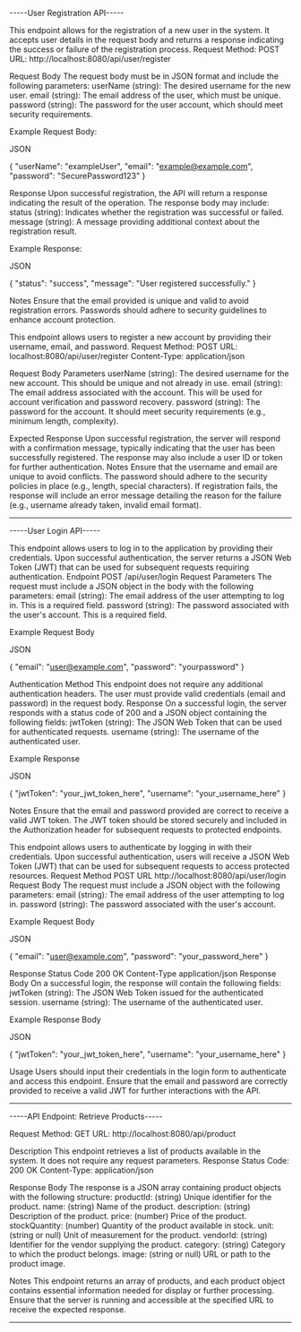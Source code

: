 -----User Registration API-----

This endpoint allows for the registration of a new user in the system. It accepts user details in the request body and returns a response indicating the success or failure of the registration process.
Request
Method: POST
URL: http://localhost:8080/api/user/register

Request Body
The request body must be in JSON format and include the following parameters:
userName (string): The desired username for the new user.
email (string): The email address of the user, which must be unique.
password (string): The password for the user account, which should meet security requirements.

Example Request Body:


JSON








{
  "userName": "exampleUser",
  "email": "example@example.com",
  "password": "SecurePassword123"
}


Response
Upon successful registration, the API will return a response indicating the result of the operation. The response body may include:
status (string): Indicates whether the registration was successful or failed.
message (string): A message providing additional context about the registration result.

Example Response:


JSON








{
  "status": "success",
  "message": "User registered successfully."
}


Notes
Ensure that the email provided is unique and valid to avoid registration errors.
Passwords should adhere to security guidelines to enhance account protection.

This endpoint allows users to register a new account by providing their username, email, and password.
Request
Method: POST
URL: localhost:8080/api/user/register
Content-Type: application/json

Request Body Parameters
userName (string): The desired username for the new account. This should be unique and not already in use.
email (string): The email address associated with the account. This will be used for account verification and password recovery.
password (string): The password for the account. It should meet security requirements (e.g., minimum length, complexity).

Expected Response
Upon successful registration, the server will respond with a confirmation message, typically indicating that the user has been successfully registered. The response may also include a user ID or token for further authentication.
Notes
Ensure that the username and email are unique to avoid conflicts.
The password should adhere to the security policies in place (e.g., length, special characters).
If registration fails, the response will include an error message detailing the reason for the failure (e.g., username already taken, invalid email format).


________________________________________________________________________
-----User Login API-----

This endpoint allows users to log in to the application by providing their credentials. Upon successful authentication, the server returns a JSON Web Token (JWT) that can be used for subsequent requests requiring authentication.
Endpoint
POST /api/user/login
Request Parameters
The request must include a JSON object in the body with the following parameters:
email (string): The email address of the user attempting to log in. This is a required field.
password (string): The password associated with the user's account. This is a required field.

Example Request Body


JSON








{
  "email": "user@example.com",
  "password": "yourpassword"
}


Authentication Method
This endpoint does not require any additional authentication headers. The user must provide valid credentials (email and password) in the request body.
Response
On a successful login, the server responds with a status code of 200 and a JSON object containing the following fields:
jwtToken (string): The JSON Web Token that can be used for authenticated requests.
username (string): The username of the authenticated user.

Example Response


JSON








{
  "jwtToken": "your_jwt_token_here",
  "username": "your_username_here"
}


Notes
Ensure that the email and password provided are correct to receive a valid JWT token.
The JWT token should be stored securely and included in the Authorization header for subsequent requests to protected endpoints.

This endpoint allows users to authenticate by logging in with their credentials. Upon successful authentication, users will receive a JSON Web Token (JWT) that can be used for subsequent requests to access protected resources.
Request
Method
POST
URL
http://localhost:8080/api/user/login
Request Body
The request must include a JSON object with the following parameters:
email (string): The email address of the user attempting to log in.
password (string): The password associated with the user's account.

Example Request Body


JSON








{
  "email": "user@example.com",
  "password": "your_password_here"
}


Response
Status Code
200 OK
Content-Type
application/json
Response Body
On a successful login, the response will contain the following fields:
jwtToken (string): The JSON Web Token issued for the authenticated session.
username (string): The username of the authenticated user.

Example Response Body


JSON








{
  "jwtToken": "your_jwt_token_here",
  "username": "your_username_here"
}


Usage
Users should input their credentials in the login form to authenticate and access this endpoint. Ensure that the email and password are correctly provided to receive a valid JWT for further interactions with the API.

_________________________________________________________________________
-----API Endpoint: Retrieve Products-----

Request
Method: GET
URL: http://localhost:8080/api/product

Description
This endpoint retrieves a list of products available in the system. It does not require any request parameters.
Response
Status Code: 200 OK
Content-Type: application/json

Response Body
The response is a JSON array containing product objects with the following structure:
productId: (string) Unique identifier for the product.
name: (string) Name of the product.
description: (string) Description of the product.
price: (number) Price of the product.
stockQuantity: (number) Quantity of the product available in stock.
unit: (string or null) Unit of measurement for the product.
vendorId: (string) Identifier for the vendor supplying the product.
category: (string) Category to which the product belongs.
image: (string or null) URL or path to the product image.

Notes
This endpoint returns an array of products, and each product object contains essential information needed for display or further processing.
Ensure that the server is running and accessible at the specified URL to receive the expected response.



_________________________________________________________________________